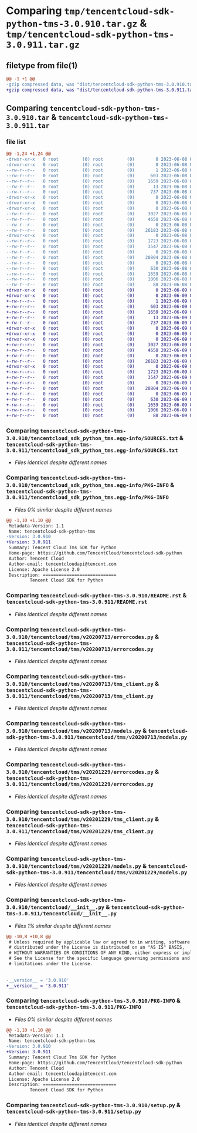 # Comparing `tmp/tencentcloud-sdk-python-tms-3.0.910.tar.gz` & `tmp/tencentcloud-sdk-python-tms-3.0.911.tar.gz`

## filetype from file(1)

```diff
@@ -1 +1 @@
-gzip compressed data, was "dist/tencentcloud-sdk-python-tms-3.0.910.tar", last modified: Thu Jun  8 09:23:31 2023, max compression
+gzip compressed data, was "dist/tencentcloud-sdk-python-tms-3.0.911.tar", last modified: Fri Jun  9 02:30:04 2023, max compression
```

## Comparing `tencentcloud-sdk-python-tms-3.0.910.tar` & `tencentcloud-sdk-python-tms-3.0.911.tar`

### file list

```diff
@@ -1,24 +1,24 @@
-drwxr-xr-x   0 root         (0) root         (0)        0 2023-06-08 09:23:31.000000 tencentcloud-sdk-python-tms-3.0.910/
-drwxr-xr-x   0 root         (0) root         (0)        0 2023-06-08 09:23:31.000000 tencentcloud-sdk-python-tms-3.0.910/tencentcloud_sdk_python_tms.egg-info/
--rw-r--r--   0 root         (0) root         (0)        1 2023-06-08 09:23:31.000000 tencentcloud-sdk-python-tms-3.0.910/tencentcloud_sdk_python_tms.egg-info/dependency_links.txt
--rw-r--r--   0 root         (0) root         (0)      603 2023-06-08 09:23:31.000000 tencentcloud-sdk-python-tms-3.0.910/tencentcloud_sdk_python_tms.egg-info/SOURCES.txt
--rw-r--r--   0 root         (0) root         (0)     1659 2023-06-08 09:23:31.000000 tencentcloud-sdk-python-tms-3.0.910/tencentcloud_sdk_python_tms.egg-info/PKG-INFO
--rw-r--r--   0 root         (0) root         (0)       13 2023-06-08 09:23:31.000000 tencentcloud-sdk-python-tms-3.0.910/tencentcloud_sdk_python_tms.egg-info/top_level.txt
--rw-r--r--   0 root         (0) root         (0)      737 2023-06-08 09:23:31.000000 tencentcloud-sdk-python-tms-3.0.910/README.rst
-drwxr-xr-x   0 root         (0) root         (0)        0 2023-06-08 09:23:31.000000 tencentcloud-sdk-python-tms-3.0.910/tencentcloud/
-drwxr-xr-x   0 root         (0) root         (0)        0 2023-06-08 09:23:31.000000 tencentcloud-sdk-python-tms-3.0.910/tencentcloud/tms/
-drwxr-xr-x   0 root         (0) root         (0)        0 2023-06-08 09:23:31.000000 tencentcloud-sdk-python-tms-3.0.910/tencentcloud/tms/v20200713/
--rw-r--r--   0 root         (0) root         (0)     3027 2023-06-08 09:23:31.000000 tencentcloud-sdk-python-tms-3.0.910/tencentcloud/tms/v20200713/errorcodes.py
--rw-r--r--   0 root         (0) root         (0)     4658 2023-06-08 09:23:31.000000 tencentcloud-sdk-python-tms-3.0.910/tencentcloud/tms/v20200713/tms_client.py
--rw-r--r--   0 root         (0) root         (0)        0 2023-06-08 09:23:31.000000 tencentcloud-sdk-python-tms-3.0.910/tencentcloud/tms/v20200713/__init__.py
--rw-r--r--   0 root         (0) root         (0)    26183 2023-06-08 09:23:31.000000 tencentcloud-sdk-python-tms-3.0.910/tencentcloud/tms/v20200713/models.py
-drwxr-xr-x   0 root         (0) root         (0)        0 2023-06-08 09:23:31.000000 tencentcloud-sdk-python-tms-3.0.910/tencentcloud/tms/v20201229/
--rw-r--r--   0 root         (0) root         (0)     1723 2023-06-08 09:23:31.000000 tencentcloud-sdk-python-tms-3.0.910/tencentcloud/tms/v20201229/errorcodes.py
--rw-r--r--   0 root         (0) root         (0)     3547 2023-06-08 09:23:31.000000 tencentcloud-sdk-python-tms-3.0.910/tencentcloud/tms/v20201229/tms_client.py
--rw-r--r--   0 root         (0) root         (0)        0 2023-06-08 09:23:31.000000 tencentcloud-sdk-python-tms-3.0.910/tencentcloud/tms/v20201229/__init__.py
--rw-r--r--   0 root         (0) root         (0)    20804 2023-06-08 09:23:31.000000 tencentcloud-sdk-python-tms-3.0.910/tencentcloud/tms/v20201229/models.py
--rw-r--r--   0 root         (0) root         (0)        0 2023-06-08 09:23:31.000000 tencentcloud-sdk-python-tms-3.0.910/tencentcloud/tms/__init__.py
--rw-r--r--   0 root         (0) root         (0)      630 2023-06-08 09:23:31.000000 tencentcloud-sdk-python-tms-3.0.910/tencentcloud/__init__.py
--rw-r--r--   0 root         (0) root         (0)     1659 2023-06-08 09:23:31.000000 tencentcloud-sdk-python-tms-3.0.910/PKG-INFO
--rw-r--r--   0 root         (0) root         (0)     1006 2023-06-08 09:23:31.000000 tencentcloud-sdk-python-tms-3.0.910/setup.py
--rw-r--r--   0 root         (0) root         (0)       88 2023-06-08 09:23:31.000000 tencentcloud-sdk-python-tms-3.0.910/setup.cfg
+drwxr-xr-x   0 root         (0) root         (0)        0 2023-06-09 02:30:04.000000 tencentcloud-sdk-python-tms-3.0.911/
+drwxr-xr-x   0 root         (0) root         (0)        0 2023-06-09 02:30:04.000000 tencentcloud-sdk-python-tms-3.0.911/tencentcloud_sdk_python_tms.egg-info/
+-rw-r--r--   0 root         (0) root         (0)        1 2023-06-09 02:30:04.000000 tencentcloud-sdk-python-tms-3.0.911/tencentcloud_sdk_python_tms.egg-info/dependency_links.txt
+-rw-r--r--   0 root         (0) root         (0)      603 2023-06-09 02:30:04.000000 tencentcloud-sdk-python-tms-3.0.911/tencentcloud_sdk_python_tms.egg-info/SOURCES.txt
+-rw-r--r--   0 root         (0) root         (0)     1659 2023-06-09 02:30:04.000000 tencentcloud-sdk-python-tms-3.0.911/tencentcloud_sdk_python_tms.egg-info/PKG-INFO
+-rw-r--r--   0 root         (0) root         (0)       13 2023-06-09 02:30:04.000000 tencentcloud-sdk-python-tms-3.0.911/tencentcloud_sdk_python_tms.egg-info/top_level.txt
+-rw-r--r--   0 root         (0) root         (0)      737 2023-06-09 02:30:04.000000 tencentcloud-sdk-python-tms-3.0.911/README.rst
+drwxr-xr-x   0 root         (0) root         (0)        0 2023-06-09 02:30:04.000000 tencentcloud-sdk-python-tms-3.0.911/tencentcloud/
+drwxr-xr-x   0 root         (0) root         (0)        0 2023-06-09 02:30:04.000000 tencentcloud-sdk-python-tms-3.0.911/tencentcloud/tms/
+drwxr-xr-x   0 root         (0) root         (0)        0 2023-06-09 02:30:04.000000 tencentcloud-sdk-python-tms-3.0.911/tencentcloud/tms/v20200713/
+-rw-r--r--   0 root         (0) root         (0)     3027 2023-06-09 02:30:04.000000 tencentcloud-sdk-python-tms-3.0.911/tencentcloud/tms/v20200713/errorcodes.py
+-rw-r--r--   0 root         (0) root         (0)     4658 2023-06-09 02:30:04.000000 tencentcloud-sdk-python-tms-3.0.911/tencentcloud/tms/v20200713/tms_client.py
+-rw-r--r--   0 root         (0) root         (0)        0 2023-06-09 02:30:04.000000 tencentcloud-sdk-python-tms-3.0.911/tencentcloud/tms/v20200713/__init__.py
+-rw-r--r--   0 root         (0) root         (0)    26183 2023-06-09 02:30:04.000000 tencentcloud-sdk-python-tms-3.0.911/tencentcloud/tms/v20200713/models.py
+drwxr-xr-x   0 root         (0) root         (0)        0 2023-06-09 02:30:04.000000 tencentcloud-sdk-python-tms-3.0.911/tencentcloud/tms/v20201229/
+-rw-r--r--   0 root         (0) root         (0)     1723 2023-06-09 02:30:04.000000 tencentcloud-sdk-python-tms-3.0.911/tencentcloud/tms/v20201229/errorcodes.py
+-rw-r--r--   0 root         (0) root         (0)     3547 2023-06-09 02:30:04.000000 tencentcloud-sdk-python-tms-3.0.911/tencentcloud/tms/v20201229/tms_client.py
+-rw-r--r--   0 root         (0) root         (0)        0 2023-06-09 02:30:04.000000 tencentcloud-sdk-python-tms-3.0.911/tencentcloud/tms/v20201229/__init__.py
+-rw-r--r--   0 root         (0) root         (0)    20804 2023-06-09 02:30:04.000000 tencentcloud-sdk-python-tms-3.0.911/tencentcloud/tms/v20201229/models.py
+-rw-r--r--   0 root         (0) root         (0)        0 2023-06-09 02:30:04.000000 tencentcloud-sdk-python-tms-3.0.911/tencentcloud/tms/__init__.py
+-rw-r--r--   0 root         (0) root         (0)      630 2023-06-09 02:30:04.000000 tencentcloud-sdk-python-tms-3.0.911/tencentcloud/__init__.py
+-rw-r--r--   0 root         (0) root         (0)     1659 2023-06-09 02:30:04.000000 tencentcloud-sdk-python-tms-3.0.911/PKG-INFO
+-rw-r--r--   0 root         (0) root         (0)     1006 2023-06-09 02:30:04.000000 tencentcloud-sdk-python-tms-3.0.911/setup.py
+-rw-r--r--   0 root         (0) root         (0)       88 2023-06-09 02:30:04.000000 tencentcloud-sdk-python-tms-3.0.911/setup.cfg
```

### Comparing `tencentcloud-sdk-python-tms-3.0.910/tencentcloud_sdk_python_tms.egg-info/SOURCES.txt` & `tencentcloud-sdk-python-tms-3.0.911/tencentcloud_sdk_python_tms.egg-info/SOURCES.txt`

 * *Files identical despite different names*

### Comparing `tencentcloud-sdk-python-tms-3.0.910/tencentcloud_sdk_python_tms.egg-info/PKG-INFO` & `tencentcloud-sdk-python-tms-3.0.911/tencentcloud_sdk_python_tms.egg-info/PKG-INFO`

 * *Files 0% similar despite different names*

```diff
@@ -1,10 +1,10 @@
 Metadata-Version: 1.1
 Name: tencentcloud-sdk-python-tms
-Version: 3.0.910
+Version: 3.0.911
 Summary: Tencent Cloud Tms SDK for Python
 Home-page: https://github.com/TencentCloud/tencentcloud-sdk-python
 Author: Tencent Cloud
 Author-email: tencentcloudapi@tencent.com
 License: Apache License 2.0
 Description: ============================
         Tencent Cloud SDK for Python
```

### Comparing `tencentcloud-sdk-python-tms-3.0.910/README.rst` & `tencentcloud-sdk-python-tms-3.0.911/README.rst`

 * *Files identical despite different names*

### Comparing `tencentcloud-sdk-python-tms-3.0.910/tencentcloud/tms/v20200713/errorcodes.py` & `tencentcloud-sdk-python-tms-3.0.911/tencentcloud/tms/v20200713/errorcodes.py`

 * *Files identical despite different names*

### Comparing `tencentcloud-sdk-python-tms-3.0.910/tencentcloud/tms/v20200713/tms_client.py` & `tencentcloud-sdk-python-tms-3.0.911/tencentcloud/tms/v20200713/tms_client.py`

 * *Files identical despite different names*

### Comparing `tencentcloud-sdk-python-tms-3.0.910/tencentcloud/tms/v20200713/models.py` & `tencentcloud-sdk-python-tms-3.0.911/tencentcloud/tms/v20200713/models.py`

 * *Files identical despite different names*

### Comparing `tencentcloud-sdk-python-tms-3.0.910/tencentcloud/tms/v20201229/errorcodes.py` & `tencentcloud-sdk-python-tms-3.0.911/tencentcloud/tms/v20201229/errorcodes.py`

 * *Files identical despite different names*

### Comparing `tencentcloud-sdk-python-tms-3.0.910/tencentcloud/tms/v20201229/tms_client.py` & `tencentcloud-sdk-python-tms-3.0.911/tencentcloud/tms/v20201229/tms_client.py`

 * *Files identical despite different names*

### Comparing `tencentcloud-sdk-python-tms-3.0.910/tencentcloud/tms/v20201229/models.py` & `tencentcloud-sdk-python-tms-3.0.911/tencentcloud/tms/v20201229/models.py`

 * *Files identical despite different names*

### Comparing `tencentcloud-sdk-python-tms-3.0.910/tencentcloud/__init__.py` & `tencentcloud-sdk-python-tms-3.0.911/tencentcloud/__init__.py`

 * *Files 1% similar despite different names*

```diff
@@ -10,8 +10,8 @@
 # Unless required by applicable law or agreed to in writing, software
 # distributed under the License is distributed on an "AS IS" BASIS,
 # WITHOUT WARRANTIES OR CONDITIONS OF ANY KIND, either express or implied.
 # See the License for the specific language governing permissions and
 # limitations under the License.
 
 
-__version__ = '3.0.910'
+__version__ = '3.0.911'
```

### Comparing `tencentcloud-sdk-python-tms-3.0.910/PKG-INFO` & `tencentcloud-sdk-python-tms-3.0.911/PKG-INFO`

 * *Files 0% similar despite different names*

```diff
@@ -1,10 +1,10 @@
 Metadata-Version: 1.1
 Name: tencentcloud-sdk-python-tms
-Version: 3.0.910
+Version: 3.0.911
 Summary: Tencent Cloud Tms SDK for Python
 Home-page: https://github.com/TencentCloud/tencentcloud-sdk-python
 Author: Tencent Cloud
 Author-email: tencentcloudapi@tencent.com
 License: Apache License 2.0
 Description: ============================
         Tencent Cloud SDK for Python
```

### Comparing `tencentcloud-sdk-python-tms-3.0.910/setup.py` & `tencentcloud-sdk-python-tms-3.0.911/setup.py`

 * *Files identical despite different names*

